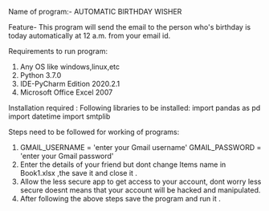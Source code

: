 Name of program:- AUTOMATIC BIRTHDAY WISHER

Feature- This program will send the email to the person who's birthday is today automatically at 12 a.m. from your email id.

Requirements to run program:
1. Any OS like windows,linux,etc
2. Python 3.7.0
3. IDE-PyCharm Edition 2020.2.1
4. Microsoft Office Excel 2007

Installation required :
Following libraries to be installed:
     import pandas as pd
     import datetime
     import smtplib

Steps need to be followed for working of programs:
1. GMAIL_USERNAME = 'enter your Gmail username'
   GMAIL_PASSWORD = 'enter your Gmail password'
2. Enter the details of your friend but dont change Items name in Book1.xlsx ,the save it and close it .
3. Allow the less secure app to get access to your account, dont worry less secure doesnt means that your account will be hacked and manipulated.
4. After following the above steps save the program and run it .


 
